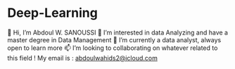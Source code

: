 # Deep-Learning
👋 Hi, I’m Abdoul W. SANOUSSI
👀 I’m interested in data Analyzing and have a master degree in Data Management
🌱 I’m currently a data analyst, always open to learn more
📫 I’m looking to collaborating on whatever related to this field ! My email is : abdoulwahids2@icloud.com
